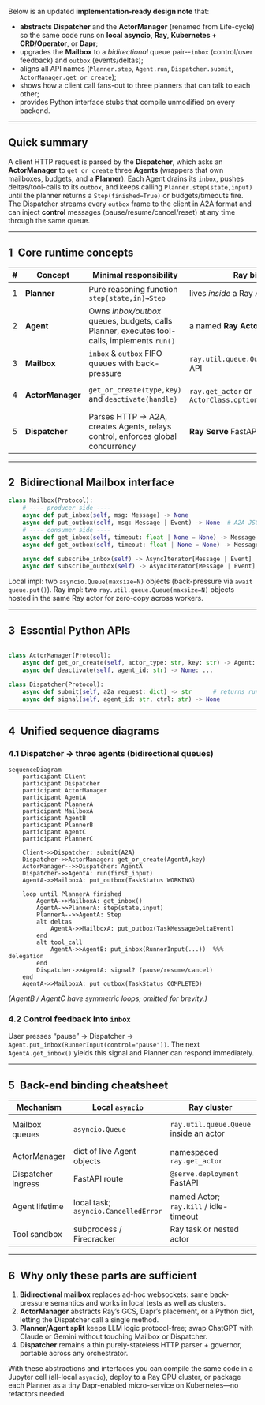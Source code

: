 Below is an updated **implementation-ready design note** that:

* **abstracts Dispatcher** and the **ActorManager** (renamed from Life-cycle) so the same code runs on **local asyncio**, **Ray**, **Kubernetes + CRD/Operator**, or **Dapr**;
* upgrades the **Mailbox** to a *bidirectional* queue pair--`inbox` (control/user feedback) and `outbox` (events/deltas);
* aligns all API names (`Planner.step`, `Agent.run`, `Dispatcher.submit`, `ActorManager.get_or_create`);
* shows how a client call fans-out to three planners that can talk to each other;
* provides Python interface stubs that compile unmodified on every backend.

---

## Quick summary

A client HTTP request is parsed by the **Dispatcher**, which asks an **ActorManager** to `get_or_create` three **Agents** (wrappers that own mailboxes, budgets, and a **Planner**).
Each Agent drains its `inbox`, pushes deltas/tool-calls to its `outbox`, and keeps calling `Planner.step(state,input)` until the planner returns a `Step(finished=True)` or budgets/timeouts fire. The Dispatcher streams every `outbox` frame to the client in A2A format and can inject **control** messages (pause/resume/cancel/reset) at any time through the same queue.

---

## 1 Core runtime concepts

| # | Concept           | Minimal responsibility                                                                      | Ray binding                                            | Dapr / K8s binding                                        |
| - | ----------------- | ------------------------------------------------------------------------------------------- | ------------------------------------------------------ | --------------------------------------------------------- |
| 1 | **Planner**       | Pure reasoning function `step(state,in)→Step`                                               | lives *inside* a Ray Actor worker                      | lives inside a side-car’d pod                             |
| 2 | **Agent**         | Owns *inbox/outbox* queues, budgets, calls Planner, executes tool-calls, implements `run()` | a named **Ray Actor**                                  | a **Dapr Actor** or K8s CRD instance                      |
| 3 | **Mailbox**       | `inbox` & `outbox` FIFO queues with back-pressure                                           | `ray.util.queue.Queue` async/await API                 | side-car request queue (Dapr) or `asyncio.Queue` in-proc  |
| 4 | **ActorManager**  | `get_or_create(type,key)` and `deactivate(handle)`                                          | `ray.get_actor` or `ActorClass.options(name).remote()` | HTTP PUT to `/v1.0/actors/<type>/<id>` (Dapr) / create CR |
| 5 | **Dispatcher**    | Parses HTTP → A2A, creates Agents, relays control, enforces global concurrency              | **Ray Serve** FastAPI ingress                          | plain FastAPI under `dapr run`                            |


---

## 2 Bidirectional Mailbox interface

```python
class Mailbox(Protocol):
    # ---- producer side ----
    async def put_inbox(self, msg: Message) -> None
    async def put_outbox(self, msg: Message | Event) -> None  # A2A JSON
    # ---- consumer side ----
    async def get_inbox(self, timeout: float | None = None) -> Message
    async def get_outbox(self, timeout: float | None = None) -> Message

    async def subscribe_inbox(self) -> AsyncIterator[Message | Event]
    async def subscribe_outbox(self) -> AsyncIterator[Message | Event]
```

Local impl: two `asyncio.Queue(maxsize=N)` objects (back-pressure via `await queue.put()`).
Ray impl: two `ray.util.queue.Queue(maxsize=N)` objects hosted in the same Ray actor for zero-copy across workers.

---

## 3 Essential Python APIs

```python

class ActorManager(Protocol):
    async def get_or_create(self, actor_type: str, key: str) -> Agent: ...
    async def deactivate(self, agent_id: str) -> None: ...

class Dispatcher(Protocol):
    async def submit(self, a2a_request: dict) -> str      # returns runner_id
    async def signal(self, agent_id: str, ctrl: str) -> None
```

---

## 4 Unified sequence diagrams

### 4.1 Dispatcher → three agents (bidirectional queues)

```mermaid
sequenceDiagram
    participant Client
    participant Dispatcher
    participant ActorManager
    participant AgentA
    participant PlannerA
    participant MailboxA
    participant AgentB
    participant PlannerB
    participant AgentC
    participant PlannerC

    Client->>Dispatcher: submit(A2A)
    Dispatcher->>ActorManager: get_or_create(AgentA,key)
    ActorManager-->>Dispatcher: AgentA
    Dispatcher->>AgentA: run(first_input)
    AgentA->>MailboxA: put_outbox(TaskStatus WORKING)

    loop until PlannerA finished
        AgentA->>MailboxA: get_inbox()
        AgentA->>PlannerA: step(state,input)
        PlannerA-->>AgentA: Step
        alt deltas
            AgentA->>MailboxA: put_outbox(TaskMessageDeltaEvent)
        end
        alt tool_call
            AgentA->>AgentB: put_inbox(RunnerInput(...))  %%% delegation
        end
        Dispatcher->>AgentA: signal? (pause/resume/cancel)
    end
    AgentA->>MailboxA: put_outbox(TaskStatus COMPLETED)
```

*(AgentB / AgentC have symmetric loops; omitted for brevity.)*

### 4.2 Control feedback into `inbox`

User presses “pause” → Dispatcher → `Agent.put_inbox(RunnerInput(control="pause"))`.
The next `AgentA.get_inbox()` yields this signal and Planner can respond immediately.

---

## 5 Back-end binding cheatsheet

| Mechanism          | Local `asyncio`                      | Ray cluster                            | Dapr/K8s                                        |
| ------------------ | ------------------------------------ | -------------------------------------- | ----------------------------------------------- |
| Mailbox queues     | `asyncio.Queue`                      | `ray.util.queue.Queue` inside an actor | side-car (inbox) + Channel CR / `asyncio.Queue` |
| ActorManager       | dict of live Agent objects           | namespaced `ray.get_actor`             | Placement service + CRD                         |
| Dispatcher ingress | FastAPI route                        | `@serve.deployment` FastAPI            | FastAPI under `dapr run`                        |
| Agent lifetime     | local task; `asyncio.CancelledError` | named Actor; `ray.kill` / idle-timeout | Deactivation timer (`actorIdleTimeout`)         |
| Tool sandbox       | subprocess / Firecracker             | Ray task or nested actor               | side-car container                              |

---

## 6 Why only these parts are sufficient

1. **Bidirectional mailbox** replaces ad-hoc websockets: same back-pressure semantics and works in local tests as well as clusters.
2. **ActorManager** abstracts Ray’s GCS, Dapr’s placement, or a Python dict, letting the Dispatcher call a single method.
3. **Planner/Agent split** keeps LLM logic protocol-free; swap ChatGPT with Claude or Gemini without touching Mailbox or Dispatcher.
4. **Dispatcher** remains a thin purely-stateless HTTP parser + governor, portable across any orchestrator.

With these abstractions and interfaces you can compile the same code in a Jupyter cell (all-local `asyncio`), deploy to a Ray GPU cluster, or package each Planner as a tiny Dapr-enabled micro-service on Kubernetes—no refactors needed.
